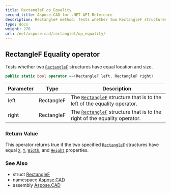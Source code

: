 ```yaml
---
title: RectangleF.op_Equality
second_title: Aspose.CAD for .NET API Reference
description: RectangleF method. Tests whether two RectangleF structures have equal location and size
type: docs
weight: 270
url: /net/aspose.cad/rectanglef/op_equality/
---
```

## RectangleF Equality operator

Tests whether two [`RectangleF`](../) structures have equal location and size.

```csharp
public static bool operator ==(RectangleF left, RectangleF right)
```

| Parameter | Type | Description |
| --- | --- | --- |
| left | RectangleF | The [`RectangleF`](../) structure that is to the left of the equality operator. |
| right | RectangleF | The [`RectangleF`](../) structure that is to the right of the equality operator. |

### Return Value

This operator returns true if the two specified [`RectangleF`](../) structures have equal [`X`](../x/), [`Y`](../y/), [`Width`](../width/), and [`Height`](../height/) properties.

### See Also

* struct [RectangleF](../)
* namespace [Aspose.CAD](../../rectanglef/)
* assembly [Aspose.CAD](../../../)


